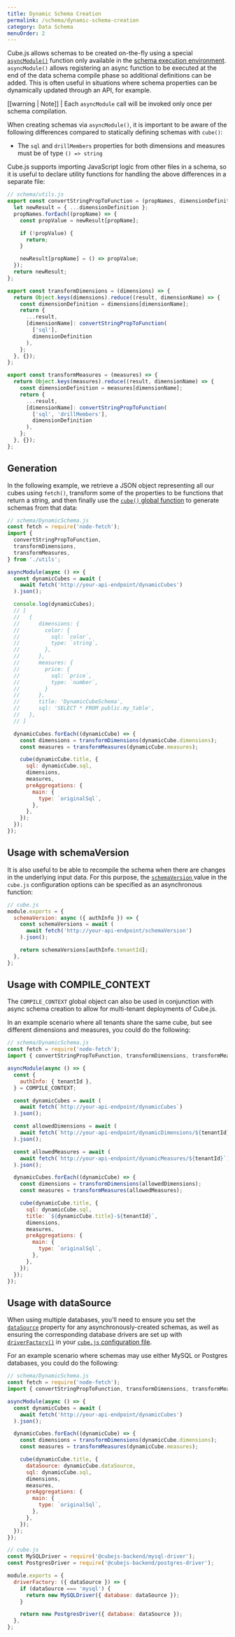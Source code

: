```yaml
---
title: Dynamic Schema Creation
permalink: /schema/dynamic-schema-creation
category: Data Schema
menuOrder: 2
---
```


Cube.js allows schemas to be created on-the-fly using a special
[`asyncModule()`][ref-async-module] function only available in the [schema
execution environment][ref-schema-env]. `asyncModule()` allows registering an
async function to be executed at the end of the data schema compile phase so
additional definitions can be added. This is often useful in situations where
schema properties can be dynamically updated through an API, for example.

<!-- prettier-ignore-start -->
[[warning | Note]]
| Each `asyncModule` call will be invoked only once per schema compilation.
<!-- prettier-ignore-end -->

[ref-schema-env]: /schema-execution-environment
[ref-async-module]: /schema-execution-environment#asyncmodule

When creating schemas via `asyncModule()`, it is important to be aware of the
following differences compared to statically defining schemas with `cube()`:

- The `sql` and `drillMembers` properties for both dimensions and measures must
  be of type `() => string`

Cube.js supports importing JavaScript logic from other files in a schema, so it
is useful to declare utility functions for handling the above differences in a
separate file:

[ref-import-export]: /export-import

```javascript
// schema/utils.js
export const convertStringPropToFunction = (propNames, dimensionDefinition) => {
  let newResult = { ...dimensionDefinition };
  propNames.forEach((propName) => {
    const propValue = newResult[propName];

    if (!propValue) {
      return;
    }

    newResult[propName] = () => propValue;
  });
  return newResult;
};

export const transformDimensions = (dimensions) => {
  return Object.keys(dimensions).reduce((result, dimensionName) => {
    const dimensionDefinition = dimensions[dimensionName];
    return {
      ...result,
      [dimensionName]: convertStringPropToFunction(
        ['sql'],
        dimensionDefinition
      ),
    };
  }, {});
};

export const transformMeasures = (measures) => {
  return Object.keys(measures).reduce((result, dimensionName) => {
    const dimensionDefinition = measures[dimensionName];
    return {
      ...result,
      [dimensionName]: convertStringPropToFunction(
        ['sql', 'drillMembers'],
        dimensionDefinition
      ),
    };
  }, {});
};
```

## Generation

In the following example, we retrieve a JSON object representing all our cubes
using `fetch()`, transform some of the properties to be functions that return a
string, and then finally use the [`cube()` global function][ref-globals] to
generate schemas from that data:

[ref-globals]: /schema-execution-environment#cube-js-globals-cube-and-others

```javascript
// schema/DynamicSchema.js
const fetch = require('node-fetch');
import {
  convertStringPropToFunction,
  transformDimensions,
  transformMeasures,
} from './utils';

asyncModule(async () => {
  const dynamicCubes = await (
    await fetch('http://your-api-endpoint/dynamicCubes')
  ).json();

  console.log(dynamicCubes);
  // [
  //   {
  //      dimensions: {
  //        color: {
  //          sql: `color`,
  //          type: `string`,
  //        },
  //      },
  //      measures: {
  //        price: {
  //          sql: `price`,
  //          type: `number`,
  //        }
  //      },
  //      title: 'DynamicCubeSchema',
  //      sql: 'SELECT * FROM public.my_table',
  //   },
  // ]

  dynamicCubes.forEach((dynamicCube) => {
    const dimensions = transformDimensions(dynamicCube.dimensions);
    const measures = transformMeasures(dynamicCube.measures);

    cube(dynamicCube.title, {
      sql: dynamicCube.sql,
      dimensions,
      measures,
      preAggregations: {
        main: {
          type: `originalSql`,
        },
      },
    });
  });
});
```

## Usage with schemaVersion

It is also useful to be able to recompile the schema when there are changes in
the underlying input data. For this purpose, the [`schemaVersion`
][link-config-schema-version] value in the `cube.js` configuration options can
be specified as an asynchronous function:

```javascript
// cube.js
module.exports = {
  schemaVersion: async ({ authInfo }) => {
    const schemaVersions = await (
      await fetch('http://your-api-endpoint/schemaVersion')
    ).json();

    return schemaVersions[authInfo.tenantId];
  },
};
```

[link-config-schema-version]: /config#options-reference-schema-version

## Usage with COMPILE_CONTEXT

The `COMPILE_CONTEXT` global object can also be used in conjunction with async
schema creation to allow for multi-tenant deployments of Cube.js.

In an example scenario where all tenants share the same cube, but see different
dimensions and measures, you could do the following:

```javascript
// schema/DynamicSchema.js
const fetch = require('node-fetch');
import { convertStringPropToFunction, transformDimensions, transformMeasures } from './utils';

asyncModule(async () => {
  const {
    authInfo: { tenantId },
  } = COMPILE_CONTEXT;

  const dynamicCubes = await (
    await fetch(`http://your-api-endpoint/dynamicCubes`)
  ).json();

  const allowedDimensions = await (
    await fetch(`http://your-api-endpoint/dynamicDimensions/${tenantId}`)
  ).json();

  const allowedMeasures = await (
    await fetch(`http://your-api-endpoint/dynamicMeasures/${tenantId}`)
  ).json();

  dynamicCubes.forEach((dynamicCube) => {
    const dimensions = transformDimensions(allowedDimensions);
    const measures = transformMeasures(allowedMeasures);

    cube(dynamicCube.title, {
      sql: dynamicCube.sql,
      title: `${dynamicCube.title}-${tenantId}`,
      dimensions,
      measures,
      preAggregations: {
        main: {
          type: `originalSql`,
        },
      },
    });
  });
});
```

## Usage with dataSource

When using multiple databases, you'll need to ensure you set the
[`dataSource`][ref-schema-datasource] property for any asynchronously-created
schemas, as well as ensuring the corresponding database drivers are set up with
[`driverFactory()`][ref-config-driverfactory] in your [`cube.js` configuration
file][ref-config].

[ref-schema-datasource]: /cube#parameters-data-source
[ref-config-driverfactory]: /config#options-reference-driver-factory
[ref-config]: /config

For an example scenario where schemas may use either MySQL or Postgres
databases, you could do the following:

```javascript
// schema/DynamicSchema.js
const fetch = require('node-fetch');
import { convertStringPropToFunction, transformDimensions, transformMeasures } from './utils';

asyncModule(async () => {
  const dynamicCubes = await (
    await fetch('http://your-api-endpoint/dynamicCubes')
  ).json();

  dynamicCubes.forEach((dynamicCube) => {
    const dimensions = transformDimensions(dynamicCube.dimensions);
    const measures = transformMeasures(dynamicCube.measures);

    cube(dynamicCube.title, {
      dataSource: dynamicCube.dataSource,
      sql: dynamicCube.sql,
      dimensions,
      measures,
      preAggregations: {
        main: {
          type: `originalSql`,
        },
      },
    });
  });
});
```

```javascript
// cube.js
const MySQLDriver = require('@cubejs-backend/mysql-driver');
const PostgresDriver = require('@cubejs-backend/postgres-driver');

module.exports = {
  driverFactory: ({ dataSource }) => {
    if (dataSource === 'mysql') {
      return new MySQLDriver({ database: dataSource });
    }

    return new PostgresDriver({ database: dataSource });
  },
};
```
